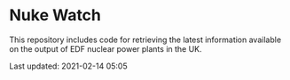 # Nuke Watch

This repository includes code for retrieving the latest information available on the output of EDF nuclear power plants in the UK.

Last updated: 2021-02-14 05:05
